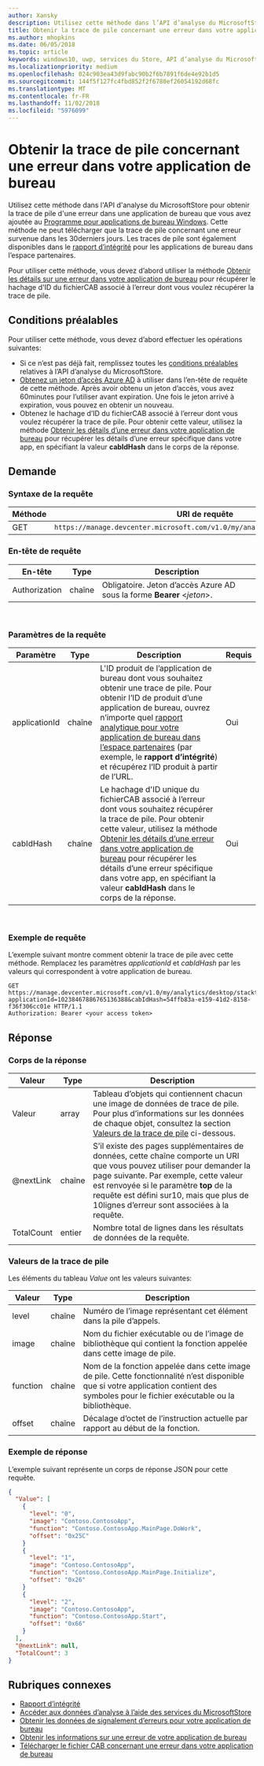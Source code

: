 ```yaml
---
author: Xansky
description: Utilisez cette méthode dans l’API d’analyse du MicrosoftStore pour obtenir la trace de pile concernant une erreur dans votre application de bureau.
title: Obtenir la trace de pile concernant une erreur dans votre application de bureau
ms.author: mhopkins
ms.date: 06/05/2018
ms.topic: article
keywords: windows10, uwp, services du Store, API d’analyse du MicrosoftStore, trace de pile, erreur, application de bureau
ms.localizationpriority: medium
ms.openlocfilehash: 024c903ea43d9fabc90b2f6b7891f6de4e92b1d5
ms.sourcegitcommit: 144f5f127fc4fbd852f2f6780ef26054192d68fc
ms.translationtype: MT
ms.contentlocale: fr-FR
ms.lasthandoff: 11/02/2018
ms.locfileid: "5976099"
---
```

# <a name="get-the-stack-trace-for-an-error-in-your-desktop-application"></a>Obtenir la trace de pile concernant une erreur dans votre application de bureau

Utilisez cette méthode dans l'API d'analyse du MicrosoftStore pour obtenir la trace de pile d'une erreur dans une application de bureau que vous avez ajoutée au [Programme pour applications de bureau Windows](https://msdn.microsoft.com/library/windows/desktop/mt826504). Cette méthode ne peut télécharger que la trace de pile concernant une erreur survenue dans les 30derniers jours. Les traces de pile sont également disponibles dans le [rapport d’intégrité](https://msdn.microsoft.com/library/windows/desktop/mt826504) pour les applications de bureau dans l’espace partenaires.

Pour utiliser cette méthode, vous devez d’abord utiliser la méthode [Obtenir les détails sur une erreur dans votre application de bureau](get-details-for-an-error-in-your-desktop-application.md) pour récupérer le hachage d'ID du fichierCAB associé à l’erreur dont vous voulez récupérer la trace de pile.

## <a name="prerequisites"></a>Conditions préalables


Pour utiliser cette méthode, vous devez d’abord effectuer les opérations suivantes:

* Si ce n’est pas déjà fait, remplissez toutes les [conditions préalables](access-analytics-data-using-windows-store-services.md#prerequisites) relatives à l’API d’analyse du MicrosoftStore.
* [Obtenez un jeton d’accès Azure AD](access-analytics-data-using-windows-store-services.md#obtain-an-azure-ad-access-token) à utiliser dans l’en-tête de requête de cette méthode. Après avoir obtenu un jeton d’accès, vous avez 60minutes pour l’utiliser avant expiration. Une fois le jeton arrivé à expiration, vous pouvez en obtenir un nouveau.
* Obtenez le hachage d’ID du fichierCAB associé à l’erreur dont vous voulez récupérer la trace de pile. Pour obtenir cette valeur, utilisez la méthode [Obtenir les détails d’une erreur dans votre application de bureau](get-details-for-an-error-in-your-desktop-application.md) pour récupérer les détails d’une erreur spécifique dans votre app, en spécifiant la valeur **cabIdHash** dans le corps de la réponse.

## <a name="request"></a>Demande


### <a name="request-syntax"></a>Syntaxe de la requête

| Méthode | URI de requête                                                          |
|--------|----------------------------------------------------------------------|
| GET    | ```https://manage.devcenter.microsoft.com/v1.0/my/analytics/desktop/stacktrace``` |


### <a name="request-header"></a>En-tête de requête

| En-tête        | Type   | Description                                                                 |
|---------------|--------|-----------------------------------------------------------------------------|
| Authorization | chaîne | Obligatoire. Jeton d’accès Azure AD sous la forme **Bearer** &lt;*jeton*&gt;. |
 

### <a name="request-parameters"></a>Paramètres de la requête

| Paramètre        | Type   |  Description      |  Requis  |
|---------------|--------|---------------|------|
| applicationId | chaîne | L'ID produit de l’application de bureau dont vous souhaitez obtenir une trace de pile. Pour obtenir l’ID de produit d’une application de bureau, ouvrez n’importe quel [rapport analytique pour votre application de bureau dans l’espace partenaires](https://msdn.microsoft.com/library/windows/desktop/mt826504) (par exemple, le **rapport d’intégrité**) et récupérez l’ID produit à partir de l’URL. |  Oui  |
| cabIdHash | chaîne | Le hachage d'ID unique du fichierCAB associé à l’erreur dont vous souhaitez récupérer la trace de pile. Pour obtenir cette valeur, utilisez la méthode [Obtenir les détails d’une erreur dans votre application de bureau](get-details-for-an-error-in-your-desktop-application.md) pour récupérer les détails d’une erreur spécifique dans votre app, en spécifiant la valeur **cabIdHash** dans le corps de la réponse. |  Oui  |

 
### <a name="request-example"></a>Exemple de requête

L’exemple suivant montre comment obtenir la trace de pile avec cette méthode. Remplacez les paramètres *applicationId* et *cabIdHash* par les valeurs qui correspondent à votre application de bureau.

```syntax
GET https://manage.devcenter.microsoft.com/v1.0/my/analytics/desktop/stacktrace?applicationId=10238467886765136388&cabIdHash=54ffb83a-e159-41d2-8158-f36f306cc01e HTTP/1.1
Authorization: Bearer <your access token>
```

## <a name="response"></a>Réponse


### <a name="response-body"></a>Corps de la réponse

| Valeur      | Type    | Description                  |
|------------|---------|--------------------------------|
| Valeur      | array   | Tableau d’objets qui contiennent chacun une image de données de trace de pile. Pour plus d’informations sur les données de chaque objet, consultez la section [Valeurs de la trace de pile](#stack-trace-values) ci-dessous. |
| @nextLink  | chaîne  | S’il existe des pages supplémentaires de données, cette chaîne comporte un URI que vous pouvez utiliser pour demander la page suivante. Par exemple, cette valeur est renvoyée si le paramètre **top** de la requête est défini sur10, mais que plus de 10lignes d’erreur sont associées à la requête. |
| TotalCount | entier | Nombre total de lignes dans les résultats de données de la requête.          |


### <a name="stack-trace-values"></a>Valeurs de la trace de pile

Les éléments du tableau *Value* ont les valeurs suivantes:

| Valeur           | Type    | Description      |
|-----------------|---------|----------------|
| level            | chaîne  |  Numéro de l’image représentant cet élément dans la pile d’appels.  |
| image   | chaîne  |   Nom du fichier exécutable ou de l’image de bibliothèque qui contient la fonction appelée dans cette image de pile.           |
| function | chaîne  |  Nom de la fonction appelée dans cette image de pile. Cette fonctionnalité n’est disponible que si votre application contient des symboles pour le fichier exécutable ou la bibliothèque.              |
| offset     | chaîne  |  Décalage d’octet de l’instruction actuelle par rapport au début de la fonction.      |


### <a name="response-example"></a>Exemple de réponse

L’exemple suivant représente un corps de réponse JSON pour cette requête.

```json
{
  "Value": [
    {
      "level": "0",
      "image": "Contoso.ContosoApp",
      "function": "Contoso.ContosoApp.MainPage.DoWork",
      "offset": "0x25C"
    }
    {
      "level": "1",
      "image": "Contoso.ContosoApp",
      "function": "Contoso.ContosoApp.MainPage.Initialize",
      "offset": "0x26"
    }
    {
      "level": "2",
      "image": "Contoso.ContosoApp",
      "function": "Contoso.ContosoApp.Start",
      "offset": "0x66"
    }
  ],
  "@nextLink": null,
  "TotalCount": 3
}

```

## <a name="related-topics"></a>Rubriques connexes

* [Rapport d’intégrité](../publish/health-report.md)
* [Accéder aux données d’analyse à l’aide des services du MicrosoftStore](access-analytics-data-using-windows-store-services.md)
* [Obtenir les données de signalement d’erreurs pour votre application de bureau](get-desktop-application-error-reporting-data.md)
* [Obtenir les informations sur une erreur de votre application de bureau](get-details-for-an-error-in-your-desktop-application.md)
* [Télécharger le fichier CAB concernant une erreur dans votre application de bureau](download-the-cab-file-for-an-error-in-your-desktop-application.md)
